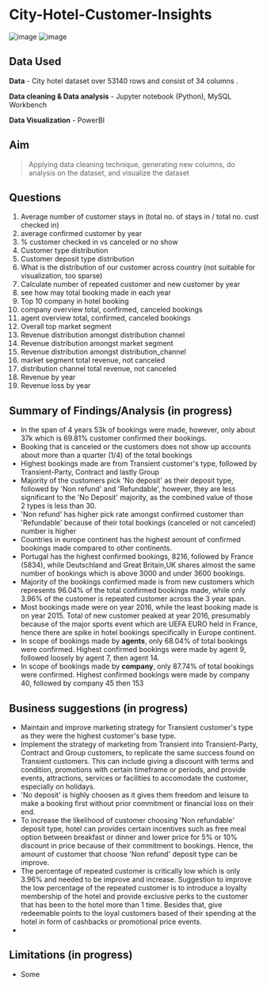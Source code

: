 # City-Hotel-Customer-Insights

![image](https://github.com/user-attachments/assets/476cc68b-e7ef-4515-af6a-0bb303a4b26c)
![image](https://github.com/user-attachments/assets/2958cff7-4c38-4dd9-85da-d41345727719)


## Data Used

**Data** - City hotel dataset over 53140 rows and consist of 34 columns .

**Data cleaning & Data analysis** - Jupyter notebook (Python), MySQL Workbench

**Data Visualization** - PowerBI

## Aim
> Applying data cleaning technique, generating new columns, do analysis on the dataset, and visualize the dataset

## Questions

1. Average number of customer stays in (total no. of stays in / total no. cust checked in)
2. average confirmed customer by year
3. % customer checked in vs canceled or no show
4. Customer type distribution
5. Customer deposit type distribution
6. What is the distribution of our customer across country (not suitable for visualization, too sparse)
7. Calculate number of repeated customer and new customer by year
8. see how may total booking made in each year
9. Top 10 company in hotel booking
9. company overview total, confirmed, canceled bookings
10. agent overview total, confirmed, canceled bookings
11. Overall top market segment
12. Revenue distribution amongst distribution channel
13. Revenue distribution amongst market segment
14. Revenue distribution amongst distribution_channel
15. market segment total revenue, not canceled
16. distribution channel total revenue, not canceled
17. Revenue by year
18. Revenue loss by year

## Summary of Findings/Analysis (in progress)
- In the span of 4 years 53k of bookings were made, however, only about 37k which is 69.81%  customer confirmed their bookings.
- Booking that is canceled or the customers does not show up accounts about more than a quarter (1/4) of the total bookings
- Highest bookings made are from Transient customer's type, followed by Transient-Party, Contract and lastly Group
- Majority of the customers pick 'No deposit' as their deposit type, followed by 'Non refund' and 'Refundable', however, they are less significant to the 'No Deposit' majority, as the combined value of those 2 types is less than 30.
- 'Non refund' has higher pick rate amongst confirmed customer than 'Refundable' because of their total bookings (canceled or not canceled) number is higher
- Countries in europe continent has the highest amount of confirmed bookings made compared to other continents.
- Portugal has the highest confirmed bookings, 8216, followed by France (5834), while Deutschland and Great Britain,UK shares almost the same number of bookings which is above 3000 and under 3600 bookings.
- Majority of the bookings confirmed made is from new customers which represents 96.04% of the total confirmed bookings made, while only 3.96% of the customer is repeated customer across the 3 year span.
- Most bookings made were on year 2016, while the least booking made is on year 2015. Total of new customer peaked at year 2016, presumably because of the major sports event which are UEFA EURO held in France, hence there are spike in hotel bookings specifically in Europe continent.
- In scope of bookings made by **agents**, only 68.04% of total bookings were confirmed. Highest confirmed bookings were made by agent 9, followed loosely by agent 7, then agent 14.
- In scope of bookings made by **company**, only 87.74% of total bookings were confirmed. Highest confirmed bookings were made by company 40, followed by company 45 then 153

## Business suggestions (in progress)
- Maintain and improve marketing strategy for Transient customer's type as they were the highest customer's base type.
-  Implement the strategy of marketing from Transient into Transient-Party, Contract and Group customers, to replicate the same success found on Transient customers. This can include giving a discount with terms and condition, promotions with certain timeframe or periods, and provide events, attractions, services or facilities to accomodate the customer, especially on holidays.
- 'No deposit' is highly choosen as it gives them freedom and leisure to make a booking first without prior commitment or financial loss on their end.
- To increase the likelihood of customer choosing 'Non refundable' deposit type, hotel can provides certain incentives such as free meal option between breakfast or dinner and lower price for 5% or 10% discount in price because of their commitment to bookings. Hence, the amount of customer that choose 'Non refund' deposit type can be improve.
- The percentage of repeated customer is critically low which is only 3.96% and needed to be improve and increase. Suggestion to improve the low percentage of the repeated customer is to introduce a loyalty membership of the hotel and provide exclusive perks to the customer that has been to the hotel more than 1 time. Besides that, give redeemable points to the loyal customers based of their spending at the hotel in form of cashbacks or promotional price events.
- 

## Limitations (in progress)

- Some 
